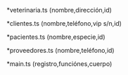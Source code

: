 *veterinaria.ts (nombre,dirección,id)

*clientes.ts (nombre,teléfono,vip s/n,id)

*pacientes.ts (nombre,especie,id)

*proveedores.ts (nombre,teléfono,id)

*main.ts (registro,funciónes,cuerpo)
